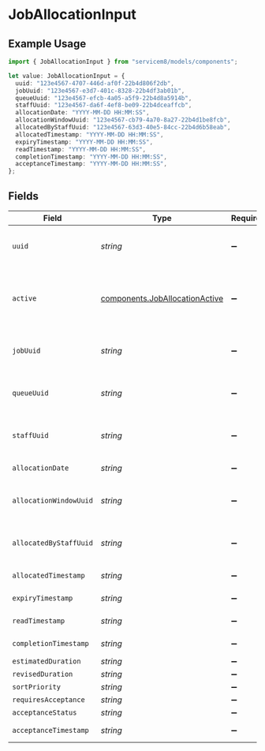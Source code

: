 # JobAllocationInput

## Example Usage

```typescript
import { JobAllocationInput } from "servicem8/models/components";

let value: JobAllocationInput = {
  uuid: "123e4567-4707-446d-af0f-22b4d806f2db",
  jobUuid: "123e4567-e3d7-401c-8328-22b4df3ab01b",
  queueUuid: "123e4567-efcb-4a05-a5f9-22b4d8a5914b",
  staffUuid: "123e4567-da6f-4ef8-be09-22b4dceaffcb",
  allocationDate: "YYYY-MM-DD HH:MM:SS",
  allocationWindowUuid: "123e4567-cb79-4a70-8a27-22b4d1be8fcb",
  allocatedByStaffUuid: "123e4567-63d3-40e5-84cc-22b4d6b58eab",
  allocatedTimestamp: "YYYY-MM-DD HH:MM:SS",
  expiryTimestamp: "YYYY-MM-DD HH:MM:SS",
  readTimestamp: "YYYY-MM-DD HH:MM:SS",
  completionTimestamp: "YYYY-MM-DD HH:MM:SS",
  acceptanceTimestamp: "YYYY-MM-DD HH:MM:SS",
};
```

## Fields

| Field                                                                            | Type                                                                             | Required                                                                         | Description                                                                      | Example                                                                          |
| -------------------------------------------------------------------------------- | -------------------------------------------------------------------------------- | -------------------------------------------------------------------------------- | -------------------------------------------------------------------------------- | -------------------------------------------------------------------------------- |
| `uuid`                                                                           | *string*                                                                         | :heavy_minus_sign:                                                               | Record UUID key                                                                  | 123e4567-4707-446d-af0f-22b4d806f2db                                             |
| `active`                                                                         | [components.JobAllocationActive](../../models/components/joballocationactive.md) | :heavy_minus_sign:                                                               | Record active/deleted flag. <br/><br/>Valid values are [0,1]                     |                                                                                  |
| `jobUuid`                                                                        | *string*                                                                         | :heavy_minus_sign:                                                               | N/A                                                                              | 123e4567-e3d7-401c-8328-22b4df3ab01b                                             |
| `queueUuid`                                                                      | *string*                                                                         | :heavy_minus_sign:                                                               | N/A                                                                              | 123e4567-efcb-4a05-a5f9-22b4d8a5914b                                             |
| `staffUuid`                                                                      | *string*                                                                         | :heavy_minus_sign:                                                               | N/A                                                                              | 123e4567-da6f-4ef8-be09-22b4dceaffcb                                             |
| `allocationDate`                                                                 | *string*                                                                         | :heavy_minus_sign:                                                               | N/A                                                                              | YYYY-MM-DD HH:MM:SS                                                              |
| `allocationWindowUuid`                                                           | *string*                                                                         | :heavy_minus_sign:                                                               | N/A                                                                              | 123e4567-cb79-4a70-8a27-22b4d1be8fcb                                             |
| `allocatedByStaffUuid`                                                           | *string*                                                                         | :heavy_minus_sign:                                                               | N/A                                                                              | 123e4567-63d3-40e5-84cc-22b4d6b58eab                                             |
| `allocatedTimestamp`                                                             | *string*                                                                         | :heavy_minus_sign:                                                               | N/A                                                                              | YYYY-MM-DD HH:MM:SS                                                              |
| `expiryTimestamp`                                                                | *string*                                                                         | :heavy_minus_sign:                                                               | N/A                                                                              | YYYY-MM-DD HH:MM:SS                                                              |
| `readTimestamp`                                                                  | *string*                                                                         | :heavy_minus_sign:                                                               | N/A                                                                              | YYYY-MM-DD HH:MM:SS                                                              |
| `completionTimestamp`                                                            | *string*                                                                         | :heavy_minus_sign:                                                               | N/A                                                                              | YYYY-MM-DD HH:MM:SS                                                              |
| `estimatedDuration`                                                              | *string*                                                                         | :heavy_minus_sign:                                                               | N/A                                                                              |                                                                                  |
| `revisedDuration`                                                                | *string*                                                                         | :heavy_minus_sign:                                                               | N/A                                                                              |                                                                                  |
| `sortPriority`                                                                   | *string*                                                                         | :heavy_minus_sign:                                                               | N/A                                                                              |                                                                                  |
| `requiresAcceptance`                                                             | *string*                                                                         | :heavy_minus_sign:                                                               | N/A                                                                              |                                                                                  |
| `acceptanceStatus`                                                               | *string*                                                                         | :heavy_minus_sign:                                                               | N/A                                                                              |                                                                                  |
| `acceptanceTimestamp`                                                            | *string*                                                                         | :heavy_minus_sign:                                                               | N/A                                                                              | YYYY-MM-DD HH:MM:SS                                                              |